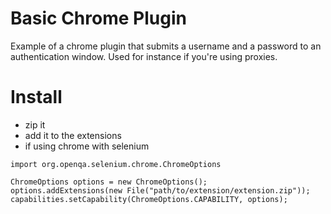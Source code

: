 Basic Chrome Plugin
===================

Example of a chrome plugin that submits a username and a password to an authentication window. Used for instance if you're using proxies.

# Install

- zip it
- add it to the extensions
- if using chrome with selenium
```
import org.openqa.selenium.chrome.ChromeOptions

ChromeOptions options = new ChromeOptions();
options.addExtensions(new File("path/to/extension/extension.zip"));
capabilities.setCapability(ChromeOptions.CAPABILITY, options);
```